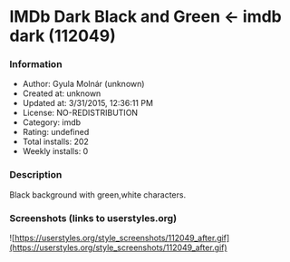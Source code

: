 # IMDb Dark Black and Green <- imdb dark (112049)

### Information
- Author: Gyula Molnár (unknown)
- Created at: unknown
- Updated at: 3/31/2015, 12:36:11 PM
- License: NO-REDISTRIBUTION
- Category: imdb
- Rating: undefined
- Total installs: 202
- Weekly installs: 0


### Description
Black background with green,white characters.


### Screenshots (links to userstyles.org)
![https://userstyles.org/style_screenshots/112049_after.gif](https://userstyles.org/style_screenshots/112049_after.gif)


